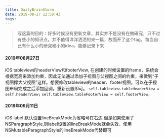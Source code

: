 ```yaml
---
title: DailyBrainStorm
date: 2019-08-27 12:59:43
tags:
---
```


>  写这篇的目的：好多时候没有更新文章，其实并不是没有在做研究，只不过有些小的知识点，并不值得洋洋洒洒的来一篇，故而开了这个tag，每当自己有什么小的研究和小的idea，能够记录下来


#### 2019年08月27日
iOS tableview的headerView和footerView,
在创建的时候设置的frame，系统会根据宽高来添加约束，因此无法通过添加子视图与父视图之间的约束，来做到“子视图撑大父视图”这样。想要修改tableview的header、footer视图，可以在子视图布局完成之后添加回调，重新设置即可。
`self.tableview.tableHeaderView = self.headerView;`
`self.tableview.tableFooterView = self.footerView;`

#### 2019年09月11日
iOS label 默认设置lineBreakMode为省略号在右边
但是如果使用了NSParagraphStyle,则label设置的lineBreakMode就会失效，使用NSMutableParagraphStyle的lineBreakMode代替即可
